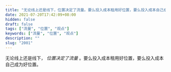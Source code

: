 ```yaml
---
title: "无论线上还是线下，位置决定了流量。要么投入成本租用好位置，要么投入成本自己成为好位置。"
date: 2021-07-20T17:42:09+08:00
hidden: false
draft: false
tags: ["流量", "位置", "观点"]
keywords: ["流量", "位置", "观点"]
description: ""
slug: "2001"
---
```


无论线上还是线下， *位置决定了流量* 。要么投入成本租用好位置，要么投入成本自己成为好位置。

